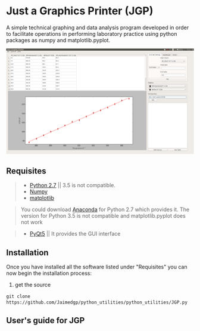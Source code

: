 # Just a Graphics Printer (JGP)

  A simple technical graphing and data analysis program developed in order to facilitate operations in performing laboratory practice using python packages as numpy and matplotlib.pyplot.
  
  ![alt text](Photos/Screenshot_JGP.png "Logo Title Text 1")
  
## Requisites
  
>* [Python 2.7](https://www.python.org/download/releases/2.7/) || 3.5 is not compatible.
>* [Numpy](http://www.numpy.org/) 
>* [matplotlib](http://matplotlib.org/) 

> You could download [Anaconda](https://www.continuum.io/downloads) for Python 2.7 which provides it. The version for Python 3.5 is not compatible and matplotlib.pyplot does not work

>* [PyQt5](https://www.riverbankcomputing.com/software/pyqt/download5) || It provides the GUI interface

## Installation

Once you have installed all the software listed under "Requisites" you can now begin the installation process:

1. get the source

```
git clone https://github.com/Jaimedgp/python_utilities/python_utilities/JGP.py
```
  
## User's guide for JGP
